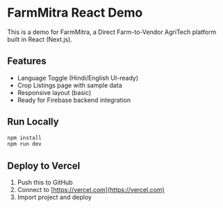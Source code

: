 # FarmMitra React Demo

This is a demo for FarmMitra, a Direct Farm-to-Vendor AgriTech platform built in React (Next.js).

## Features

- Language Toggle (Hindi/English UI-ready)
- Crop Listings page with sample data
- Responsive layout (basic)
- Ready for Firebase backend integration

## Run Locally

```bash
npm install
npm run dev
```

## Deploy to Vercel

1. Push this to GitHub
2. Connect to [https://vercel.com](https://vercel.com)
3. Import project and deploy